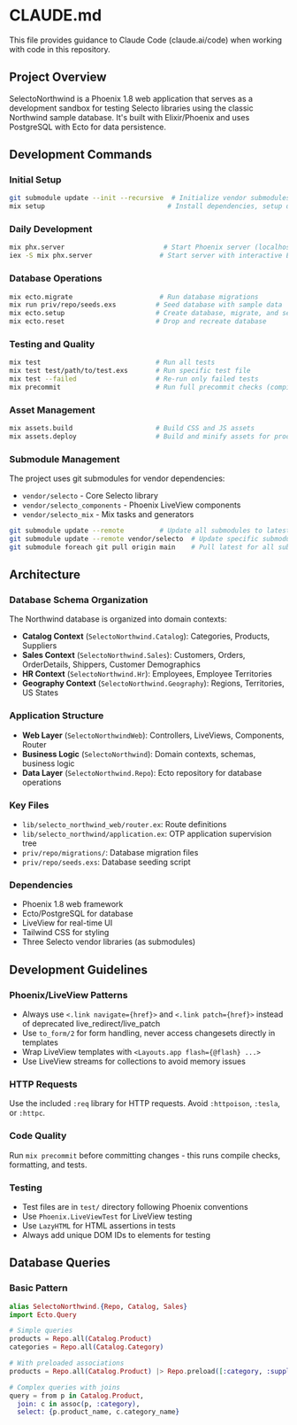 # CLAUDE.md

This file provides guidance to Claude Code (claude.ai/code) when working with code in this repository.

## Project Overview

SelectoNorthwind is a Phoenix 1.8 web application that serves as a development sandbox for testing Selecto libraries using the classic Northwind sample database. It's built with Elixir/Phoenix and uses PostgreSQL with Ecto for data persistence.

## Development Commands

### Initial Setup
```bash
git submodule update --init --recursive  # Initialize vendor submodules
mix setup                               # Install dependencies, setup database, build assets
```

### Daily Development
```bash
mix phx.server                         # Start Phoenix server (localhost:4000)
iex -S mix phx.server                 # Start server with interactive Elixir shell
```

### Database Operations
```bash
mix ecto.migrate                      # Run database migrations
mix run priv/repo/seeds.exs          # Seed database with sample data
mix ecto.setup                       # Create database, migrate, and seed
mix ecto.reset                       # Drop and recreate database
```

### Testing and Quality
```bash
mix test                             # Run all tests
mix test test/path/to/test.exs       # Run specific test file
mix test --failed                    # Re-run only failed tests
mix precommit                        # Run full precommit checks (compile, format, test)
```

### Asset Management
```bash
mix assets.build                     # Build CSS and JS assets
mix assets.deploy                    # Build and minify assets for production
```

### Submodule Management
The project uses git submodules for vendor dependencies:
- `vendor/selecto` - Core Selecto library
- `vendor/selecto_components` - Phoenix LiveView components  
- `vendor/selecto_mix` - Mix tasks and generators

```bash
git submodule update --remote         # Update all submodules to latest
git submodule update --remote vendor/selecto  # Update specific submodule
git submodule foreach git pull origin main    # Pull latest for all submodules
```

## Architecture

### Database Schema Organization
The Northwind database is organized into domain contexts:

- **Catalog Context** (`SelectoNorthwind.Catalog`): Categories, Products, Suppliers
- **Sales Context** (`SelectoNorthwind.Sales`): Customers, Orders, OrderDetails, Shippers, Customer Demographics
- **HR Context** (`SelectoNorthwind.Hr`): Employees, Employee Territories
- **Geography Context** (`SelectoNorthwind.Geography`): Regions, Territories, US States

### Application Structure
- **Web Layer** (`SelectoNorthwindWeb`): Controllers, LiveViews, Components, Router
- **Business Logic** (`SelectoNorthwind`): Domain contexts, schemas, business logic
- **Data Layer** (`SelectoNorthwind.Repo`): Ecto repository for database operations

### Key Files
- `lib/selecto_northwind_web/router.ex`: Route definitions
- `lib/selecto_northwind/application.ex`: OTP application supervision tree
- `priv/repo/migrations/`: Database migration files
- `priv/repo/seeds.exs`: Database seeding script

### Dependencies
- Phoenix 1.8 web framework
- Ecto/PostgreSQL for database
- LiveView for real-time UI
- Tailwind CSS for styling
- Three Selecto vendor libraries (as submodules)

## Development Guidelines

### Phoenix/LiveView Patterns
- Always use `<.link navigate={href}>` and `<.link patch={href}>` instead of deprecated live_redirect/live_patch
- Use `to_form/2` for form handling, never access changesets directly in templates
- Wrap LiveView templates with `<Layouts.app flash={@flash} ...>`
- Use LiveView streams for collections to avoid memory issues

### HTTP Requests  
Use the included `:req` library for HTTP requests. Avoid `:httpoison`, `:tesla`, or `:httpc`.

### Code Quality
Run `mix precommit` before committing changes - this runs compile checks, formatting, and tests.

### Testing
- Test files are in `test/` directory following Phoenix conventions
- Use `Phoenix.LiveViewTest` for LiveView testing
- Use `LazyHTML` for HTML assertions in tests
- Always add unique DOM IDs to elements for testing

## Database Queries

### Basic Pattern
```elixir
alias SelectoNorthwind.{Repo, Catalog, Sales}
import Ecto.Query

# Simple queries
products = Repo.all(Catalog.Product)
categories = Repo.all(Catalog.Category)

# With preloaded associations  
products = Repo.all(Catalog.Product) |> Repo.preload([:category, :supplier])

# Complex queries with joins
query = from p in Catalog.Product,
  join: c in assoc(p, :category),
  select: {p.product_name, c.category_name}
```